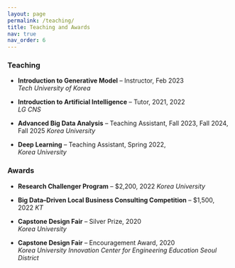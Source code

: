 ```yaml
---
layout: page
permalink: /teaching/
title: Teaching and Awards
nav: true
nav_order: 6
---
```


### Teaching

- **Introduction to Generative Model** – Instructor, Feb 2023  
  _Tech University of Korea_

- **Introduction to Artificial Intelligence** – Tutor, 2021, 2022  
  _LG CNS_
  
- **Advanced Big Data Analysis** – Teaching Assistant, Fall 2023, Fall 2024, Fall 2025
  _Korea University_
  
- **Deep Learning** – Teaching Assistant, Spring 2022,   
  _Korea University_

### Awards

- **Research Challenger Program** – $2,200, 2022
  _Korea University_

- **Big Data–Driven Local Business Consulting Competition** – $1,500, 2022
  _KT_

- **Capstone Design Fair** – Silver Prize, 2020  
  _Korea University_
  
- **Capstone Design Fair** – Encouragement Award, 2020  
  _Korea University Innovation Center for Engineering Education Seoul District_
  
